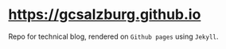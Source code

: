 # https://gcsalzburg.github.io

Repo for technical blog, rendered on `Github pages` using `Jekyll`.
